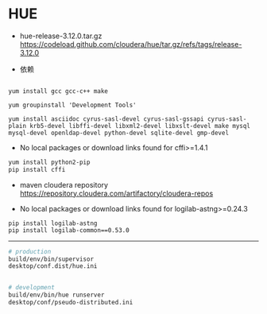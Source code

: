 # HUE



- hue-release-3.12.0.tar.gz
https://codeload.github.com/cloudera/hue/tar.gz/refs/tags/release-3.12.0



- 依赖

```

yum install gcc gcc-c++ make

yum groupinstall 'Development Tools'

yum install asciidoc cyrus-sasl-devel cyrus-sasl-gssapi cyrus-sasl-plain krb5-devel libffi-devel libxml2-devel libxslt-devel make mysql mysql-devel openldap-devel python-devel sqlite-devel gmp-devel

```

- No local packages or download links found for cffi>=1.4.1
```sh
yum install python2-pip
pip install cffi

```


- maven cloudera repository
https://repository.cloudera.com/artifactory/cloudera-repos


- No local packages or download links found for logilab-astng>=0.24.3
```
pip install logilab-astng
pip install logilab-common==0.53.0
```


---
```sh
# production
build/env/bin/supervisor
desktop/conf.dist/hue.ini


# development
build/env/bin/hue runserver
desktop/conf/pseudo-distributed.ini

```
